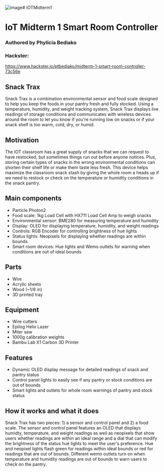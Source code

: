 ![image](https://github.com/user-attachments/assets/879d1a2c-634a-487f-ab07-370a8b28d94d)# IOTMidterm1
# IoT Midterm 1 Smart Room Controller
### Authored by Phylicia Bediako
### Hackster: 
https://www.hackster.io/ptbediako/midterm-1-smart-room-controller-73c56e

## Snack Trax
Snack Trax is a combination environmental sensor and food scale designed to help you keep the foods in your pantry fresh and fully stocked. Using a temperature, humidity, and weight tracking system, Snack Trax displays live readings of storage conditions and communicates with wireless devices around the room to let you know if you're running low on snacks or if your snack shelf is too warm, cold, dry, or humid.

## Motivation
The IOT classroom has a great supply of snacks that we can request to have restocked, but sometimes things run out before anyone notices. Plus, storing certain types of snacks in the wrong environmental conditions can shorten their shelf life or make them taste less fresh. This device helps maximize the classroom snack stash by giving the whole room a heads up if we need to restock or check on the temperature or humidity conditions in the snack pantry.

## Main components
* Particle Photon2
* Food scale: 1kg Load Cell with HX711 Load Cell Amp to weigh snacks
* Environmental sensor: BME280 for measuring temperature and humidity
* Display: OLED for displaying temperature, humidity, and weight readings
* Controls: RGB Encoder for controlling brightness of hue lights
* Status lights: Neopixels for displaying whether readings are within bounds
* Smart room devices: Hue lights and Wemo outlets for warning when conditions are out of ideal bounds

## Parts
* Wire
* Acrylic sheets
* Wood (~1/8 in)
* 3D printed tray

## Equipment
* Wire cutters
* Epilog Helix Lazer
* Miter saw
* 1000g calibration weights
* Bambu Lab X1 Carbon 3D Printer

## Features
* Dynamic OLED display message for detailed readings of snack and pantry status
* Control panel lights to easily see if any pantry or stock conditions are out of bounds
* Smart lights and outlets for whole room warnings of pantry and stock status

## How it works and what it does
Snack Trax has two pieces: 1) a sensor and control panel and 2) a food scale. The sensor and control panel features an OLED that displays humidty, temperature, and weight readings as well as neopixels that show users whether readings are within an ideal range and a dial that can modify the brightness of the status hue lights to meet the user's preference. Hue and neopixel lights flash green for readings within ideal bounds or red for readings that are out of bounds. Different wemo outlets turn on when temperature and humidity readings are out of bounds to warn users to check on the pantry.

